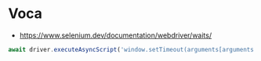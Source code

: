 # Voca

- https://www.selenium.dev/documentation/webdriver/waits/

```javascript
await driver.executeAsyncScript('window.setTimeout(arguments[arguments.length - 1], 5000);')
```

